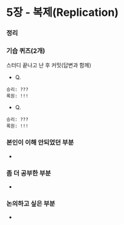 # 5장 - 복제(Replication)

### 정리


### 기습 퀴즈(2개)
스터디 끝나고 난 후 커밋(답변과 함께)
- Q.
```text
승리: ???
록원: !!!
```  

- Q.
```text
승리: ???
록원: !!!
``` 


### 본인이 이해 안되었던 부분
- 

### 좀 더 공부한 부분
- 

### 논의하고 싶은 부분
- 
